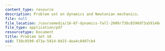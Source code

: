 ```yaml
---
content_type: resource
description: Problem set on dynamics and Newtonian mechanics.
file: null
file_location: /coursemedia/16-07-dynamics-fall-2009/738c8590d73a59148d15dea4c8407cb4_MIT16_07F09_hw10.pdf
file_type: application/pdf
resourcetype: Document
title: Problem Set 10
uid: 738c8590-d73a-5914-8d15-dea4c8407cb4
---
```

